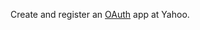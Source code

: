 Create and register an [OAuth](https://developer.yahoo.com/oauth2/guide/openid_connect/getting_started.html) app at Yahoo.